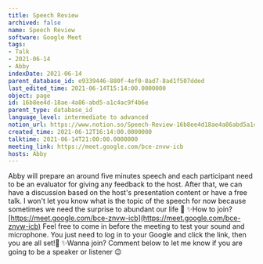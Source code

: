 ```yaml
---
title: Speech Review
archived: false
name: Speech Review
software: Google Meet
tags:
- Talk
- 2021-06-14
- Abby
indexDate: 2021-06-14
parent_database_id: e9339446-880f-4ef0-8ad7-8ad1f507dded
last_edited_time: 2021-06-14T15:14:00.0000000
object: page
id: 16b8ee4d-18ae-4a86-abd5-a1c4ac9f4b6e
parent_type: database_id
language_level: intermediate to advanced
notion_url: https://www.notion.so/Speech-Review-16b8ee4d18ae4a86abd5a1c4ac9f4b6e
created_time: 2021-06-12T16:14:00.0000000
talktime: 2021-06-14T21:00:00.0000000
meeting_link: https://meet.google.com/bce-znvw-icb
hosts: Abby
---
```


Abby will prepare an around five minutes speech and each participant need to be an evaluator for giving any feedback to the host. After that, we can have a discussion based on the host's presentation content or have a free talk. I won't let you know what is the topic of the speech for now because sometimes we need the surprise to abundant our life 🥰
✨How to join?
 [https://meet.google.com/bce-znvw-icb](https://meet.google.com/bce-znvw-icb) 
Feel free to come in before the meeting to test your sound and microphone. You just need to log in to your Google and click the link, then you are all set!🥳 
✨Wanna join?
Comment below to let me know if you are going to be a speaker or listener 😉

